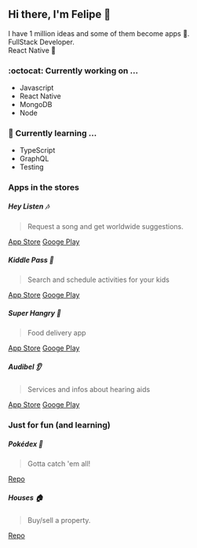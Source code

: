 ## Hi there, I'm Felipe 👋

I have 1 million ideas and some of them become apps 🚀.   
FullStack Developer.   
React Native 💙

### :octocat: Currently working on ...
* Javascript
* React Native
* MongoDB
* Node

### :eyes: Currently learning ...
* TypeScript
* GraphQL
* Testing

### Apps in the stores

##### Hey Listen :notes:
> Request a song and get worldwide suggestions.

[App Store](https://apps.apple.com/us/app/hey-listen/id1553656095)
[Googe Play](https://play.google.com/store/apps/details?id=com.heylisten)


##### Kiddle Pass :rocket:

> Search and schedule activities for your kids

[App Store](https://apps.apple.com/br/app/kiddle-pass/id1470165981)
[Googe Play](https://play.google.com/store/apps/details?id=br.com.kiddlepass.newapp)


##### Super Hangry :stew:
> Food delivery app

[App Store](https://apps.apple.com/br/app/super-hangry/id1529812961)
[Googe Play](https://play.google.com/store/apps/details?id=com.superhangry)


##### Audibel :ear:
> Services and infos about hearing aids

[App Store](https://apps.apple.com/br/app/audibel/id1488480904)
[Googe Play](https://play.google.com/store/apps/details?id=br.com.audibel.audibel)

### Just for fun (and learning)

##### Pokédex :space_invader:
> Gotta catch 'em all!

[Repo](https://github.com/f-felicio/pokedex)

##### Houses :house:
> Buy/sell a property.

[Repo](https://github.com/f-felicio/houses)


<!--
**f-felicio/f-felicio** is a ✨ _special_ ✨ repository because its `README.md` (this file) appears on your GitHub profile.
### 

- 🔭 I’m currently working on ...
- 🌱 I’m currently learning ...
- 👯 I’m looking to collaborate on ...
- 🤔 I’m looking for help with ...
- 💬 Ask me about ...
- 📫 How to reach me: ...
- 😄 Pronouns: ...
- ⚡ Fun fact: ...
-->
